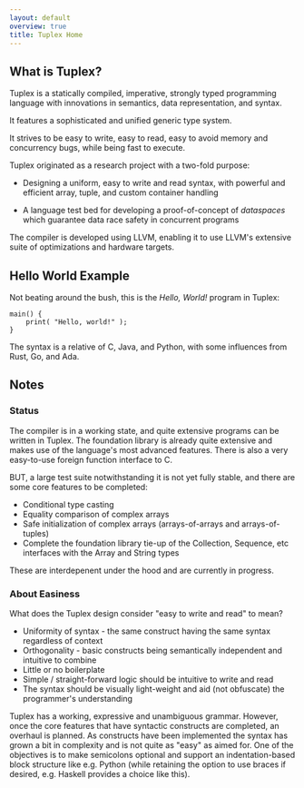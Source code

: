 ```yaml
---
layout: default
overview: true
title: Tuplex Home
---
```

What is Tuplex?
---------------

Tuplex is a statically compiled, imperative, strongly typed programming language with innovations in semantics, data representation, and syntax.

It features a sophisticated and unified generic type system.

It strives to be easy to write, easy to read, easy to avoid memory and concurrency bugs, while being fast to execute.

Tuplex originated as a research project with a two-fold purpose:

* Designing a uniform, easy to write and read syntax, with powerful and efficient array, tuple, and custom container handling

* A language test bed for developing a proof-of-concept of <em>dataspaces</em> which guarantee data race safety in concurrent programs

The compiler is developed using LLVM, enabling it to use LLVM's extensive suite of optimizations and hardware targets.


Hello World Example
-------------------

Not beating around the bush, this is the <em>Hello, World!</em> program in Tuplex:

    main() {
        print( "Hello, world!" );
    }

The syntax is a relative of C, Java, and Python, with some influences from Rust, Go, and Ada.


Notes
-----

### Status

The compiler is in a working state, and quite extensive programs can be written in Tuplex. The foundation library is already quite extensive and makes use of the language's most advanced features. There is also a very easy-to-use foreign function interface to C.

BUT, a large test suite notwithstanding it is not yet fully stable, and there are some core features to be completed:
- Conditional type casting
- Equality comparison of complex arrays
- Safe initialization of complex arrays (arrays-of-arrays and arrays-of-tuples)
- Complete the foundation library tie-up of the Collection, Sequence, etc interfaces with the Array and String types

These are interdepenent under the hood and are currently in progress.

### About Easiness

What does the Tuplex design consider "easy to write and read" to mean?
<ul>
  <li>
    Uniformity of syntax - the same construct having the same syntax regardless of context
  </li>
  <li>
    Orthogonality - basic constructs being semantically independent and intuitive to combine
  </li>
  <li>
    Little or no boilerplate
  </li>
  <li>
    Simple / straight-forward logic should be intuitive to write and read
  </li>
  <li>
    The syntax should be visually light-weight and aid (not obfuscate) the programmer's understanding
  </li>
</ul>

Tuplex has a working, expressive and unambiguous grammar. However, once the core features that have syntactic constructs are completed, an overhaul is planned. As constructs have been implemented the syntax has grown a bit in complexity and is not quite as "easy" as aimed for. One of the objectives is to make semicolons optional and support an indentation-based block structure like e.g. Python (while retaining the option to use braces if desired, e.g. Haskell provides a choice like this).